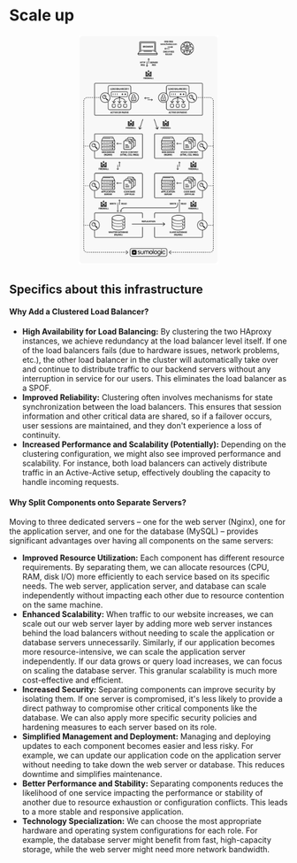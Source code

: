 # Scale up

<p align="center">
  <img src="https://raw.githubusercontent.com/pablonudel/holbertonschool-system_engineering-devops/refs/heads/main/web_infrastructure_design/images/3-scale_up.png" width="50%"/>
</p>

## Specifics about this infrastructure

#### Why Add a Clustered Load Balancer?

- **High Availability for Load Balancing:** By clustering the two HAproxy instances, we achieve redundancy at the load balancer level itself. If one of the load balancers fails (due to hardware issues, network problems, etc.), the other load balancer in the cluster will automatically take over and continue to distribute traffic to our backend servers without any interruption in service for our users. This eliminates the load balancer as a SPOF.
- **Improved Reliability:** Clustering often involves mechanisms for state synchronization between the load balancers. This ensures that session information and other critical data are shared, so if a failover occurs, user sessions are maintained, and they don't experience a loss of continuity.
- **Increased Performance and Scalability (Potentially):** Depending on the clustering configuration, we might also see improved performance and scalability. For instance, both load balancers can actively distribute traffic in an Active-Active setup, effectively doubling the capacity to handle incoming requests.

#### Why Split Components onto Separate Servers?
Moving to three dedicated servers – one for the web server (Nginx), one for the application server, and one for the database (MySQL) – provides significant advantages over having all components on the same servers:
- **Improved Resource Utilization:** Each component has different resource requirements. By separating them, we can allocate resources (CPU, RAM, disk I/O) more efficiently to each service based on its specific needs. The web server, application server, and database can scale independently without impacting each other due to resource contention on the same machine.
- **Enhanced Scalability:** When traffic to our website increases, we can scale out our web server layer by adding more web server instances behind the load balancers without needing to scale the application or database servers unnecessarily. Similarly, if our application becomes more resource-intensive, we can scale the application server independently. If our data grows or query load increases, we can focus on scaling the database server. This granular scalability is much more cost-effective and efficient.
- **Increased Security:** Separating components can improve security by isolating them. If one server is compromised, it's less likely to provide a direct pathway to compromise other critical components like the database. We can also apply more specific security policies and hardening measures to each server based on its role.
- **Simplified Management and Deployment:** Managing and deploying updates to each component becomes easier and less risky. For example, we can update our application code on the application server without needing to take down the web server or database. This reduces downtime and simplifies maintenance.
- **Better Performance and Stability:** Separating components reduces the likelihood of one service impacting the performance or stability of another due to resource exhaustion or configuration conflicts. This leads to a more stable and responsive application.
- **Technology Specialization:** We can choose the most appropriate hardware and operating system configurations for each role. For example, the database server might benefit from fast, high-capacity storage, while the web server might need more network bandwidth.